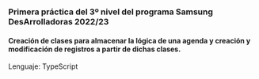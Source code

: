 <h3>Primera práctica del 3º nivel del programa Samsung DesArrolladoras 2022/23</h3>
<h4>Creación de clases para almacenar la lógica de una agenda y creación y modificación de registros a partir de dichas clases.</h4>
<p>Lenguaje: TypeScript</p>